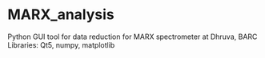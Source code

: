 # MARX_analysis
Python GUI tool for data reduction for MARX spectrometer at Dhruva, BARC
Libraries: Qt5, numpy, matplotlib
